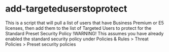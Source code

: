 # add-targeteduserstoprotect
This is a script that will pull a list of users that have Business Premium or E5 licenses, then add them to the list of Targeted Users to protect for the Standard Preset Security Policy
!WARNING! 
This assumes you have already enabled the standard security policy under Policies & Rules > Threat Policies > Preset security policies
